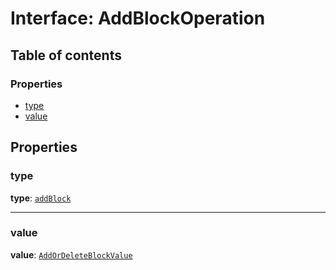 # Interface: AddBlockOperation

## Table of contents

### Properties

* [type](/en/auto-docs/document/interfaces/AddBlockOperation.md#type)
* [value](/en/auto-docs/document/interfaces/AddBlockOperation.md#value)

## Properties

### type

**type**: [`addBlock`](/en/auto-docs/document/enums/OperationType.md#addblock)

***

### value

**value**: [`AddOrDeleteBlockValue`](/en/auto-docs/document/interfaces/AddOrDeleteBlockValue.md)
